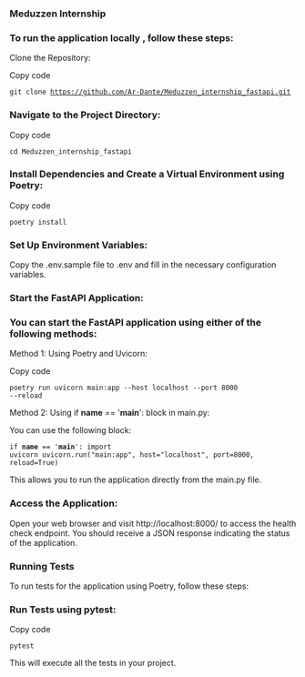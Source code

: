 <h3>Meduzzen Internship </h3>

<h3>To run the application locally , follow these steps:</h3>
Clone the Repository:

Copy code

<code>git clone https://github.com/Ar-Dante/Meduzzen_internship_fastapi.git </code>

<h3>Navigate to the Project Directory:</h3>

Copy code

<code>cd Meduzzen_internship_fastapi</code>

<h3>Install Dependencies and Create a Virtual Environment using Poetry:</h3>

Copy code

<code>poetry install</code>

<h3>Set Up Environment Variables:</h3>

Copy the .env.sample file to .env and fill in the necessary configuration variables.


<h3>Start the FastAPI Application:</h3>

<h3>You can start the FastAPI application using either of the following methods:</h3>

Method 1: Using Poetry and Uvicorn:

Copy code

<code>poetry run uvicorn main:app --host localhost --port 8000 --reload</code>

Method 2: Using if __name__ == '__main__': block in main.py:

You can use the following block:

<code>if __name__ == '__main__':
    import uvicorn
    uvicorn.run("main:app", host="localhost", port=8000, reload=True)</code>

This allows you to run the application directly from the main.py file.

<h3>Access the Application:</h3>

Open your web browser and visit http://localhost:8000/ to access the health check endpoint. 
You should receive a JSON response indicating the status of the application.

<h3>Running Tests</h3>

To run tests for the application using Poetry, follow these steps:

<h3>Run Tests using pytest:</h3>

Copy code

<code>pytest</code>

This will execute all the tests in your project.